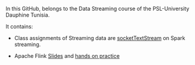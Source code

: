 In this GitHub, belongs to the Data Streaming course of the PSL-University Dauphine Tunisia.

It contains:
- Class assignments of Streaming data are [socketTextStream](./socketTextStream/) on Spark streaming.
<!-- and [twitterStream](./twitterStream/) on Spark streaming -->
- Apache Flink [Slides](./Flink/Stream-Processing-Flink-Slides.pdf) and [hands on practice](./Flink/HelloFlink.md)
<!-- - **Final [project](./PROJECT/README.md)** -->


